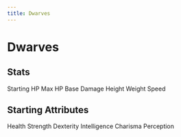 ```yaml
---
title: Dwarves
---
```


# Dwarves

## Stats

Starting HP
Max HP
Base Damage
Height
Weight
Speed

## Starting Attributes

Health
Strength
Dexterity
Intelligence
Charisma
Perception
